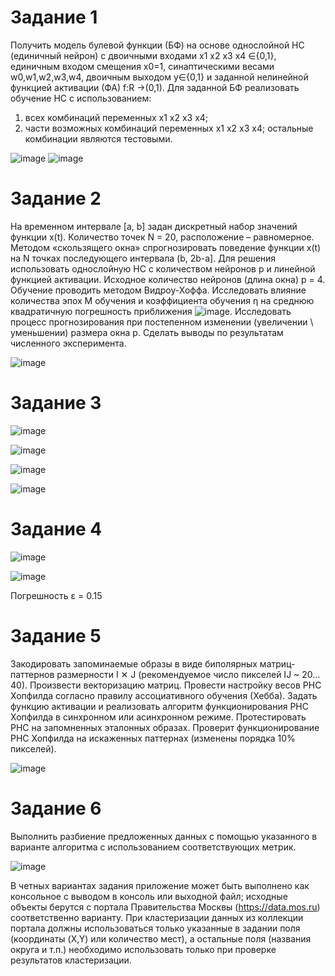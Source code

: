 # Задание 1

Получить модель булевой функции (БФ) на основе однослойной НС (единичный нейрон) с двоичными входами x1 x2 x3 x4 ∈{0,1}, единичным входом смещения x0=1, синаптическими весами w0,w1,w2,w3,w4, двоичным выходом y∈{0,1} и заданной нелинейной функцией активации (ФА) f:R →(0,1).
Для заданной БФ реализовать обучение НС с использованием:
1) всех комбинаций переменных x1 x2 x3 x4;
2) части возможных комбинаций переменных x1 x2 x3 x4; остальные комбинации являются тестовыми.

![image](https://user-images.githubusercontent.com/47750322/122801314-9f238a80-d2cc-11eb-8716-f56cf1721201.png)
![image](https://user-images.githubusercontent.com/47750322/122801767-37217400-d2cd-11eb-80bc-2ba86ed19244.png)


# Задание 2

На временном интервале [a, b] задан дискретный набор значений функции x(t). Количество точек N = 20, расположение – равномерное. 
Методом «скользящего окна» спрогнозировать поведение функции x(t) 
на N точках последующего интервала (b, 2b-a]. 
Для решения использовать однослойную НС с количеством нейронов p и линейной функцией активации. Исходное количество нейронов (длина окна) p = 4. 
Обучение проводить методом Видроу-Хоффа. Исследовать влияние количества эпох М обучения и коэффициента обучения η на среднюю квадратичную погрешность приближения
![image](https://user-images.githubusercontent.com/47750322/122801445-ca0dde80-d2cc-11eb-8d97-aed6e2d3632b.png). Исследовать процесс прогнозирования при постепенном изменении (увеличении \ уменьшении) размера окна p. Сделать выводы по результатам численного эксперимента.

![image](https://user-images.githubusercontent.com/47750322/122801890-5d471400-d2cd-11eb-8a59-9c848c781b25.png)


# Задание 3

![image](https://user-images.githubusercontent.com/47750322/122802977-bb282b80-d2ce-11eb-8a66-fb42e219d525.png)

![image](https://user-images.githubusercontent.com/47750322/122802069-9bdcce80-d2cd-11eb-9b2f-ff43b3d35271.png)

![image](https://user-images.githubusercontent.com/47750322/122802172-b616ac80-d2cd-11eb-8e32-83b7d6259674.png)

![image](https://user-images.githubusercontent.com/47750322/122802205-c169d800-d2cd-11eb-95d6-e4a89b55d3a9.png)

# Задание 4

![image](https://user-images.githubusercontent.com/47750322/122802836-8916c980-d2ce-11eb-8f6c-70944166da22.png)

![image](https://user-images.githubusercontent.com/47750322/122802450-0b52be00-d2ce-11eb-8df7-1abae900f7e7.png)

Погрешность ε = 0.15

# Задание 5

Закодировать запоминаемые образы в виде биполярных матриц-паттернов размерности I ✕ J (рекомендуемое число пикселей IJ ~ 20…40). Произвести векторизацию матриц. Провести настройку весов РНС Хопфилда согласно правилу ассоциативного обучения (Хебба). Задать функцию активации и реализовать алгоритм функционирования РНС Хопфилда в синхронном или асинхронном режиме. Протестировать РНС на запомненных эталонных образах. Проверит функционирование РНС Хопфилда на искаженных паттернах (изменены порядка 10% пикселей).

![image](https://user-images.githubusercontent.com/47750322/122803065-d5faa000-d2ce-11eb-8fa6-b2a3ac1a05ff.png)


# Задание 6

Выполнить разбиение предложенных данных с помощью указанного в варианте алгоритма с использованием соответствующих метрик.

![image](https://user-images.githubusercontent.com/47750322/122803224-ffb3c700-d2ce-11eb-9957-0f15556922d5.png)


В четных вариантах задания приложение может быть выполнено как консольное с выводом в консоль или выходной файл; исходные объекты берутся с портала Правительства Москвы (https://data.mos.ru) соответственно варианту. При кластеризации данных из коллекции портала должны использоваться только указанные в задании поля (координаты (X,Y) или количество мест), а остальные поля (названия округа и т.п.) необходимо использовать только при проверке результатов кластеризации.


